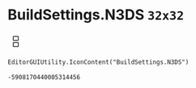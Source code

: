 # BuildSettings.N3DS `32x32`
<img src="/img/BuildSettings.N3DS.png" width=32 height=32>

``` CSharp
EditorGUIUtility.IconContent("BuildSettings.N3DS")
```
```
-5908170440005314456
```
